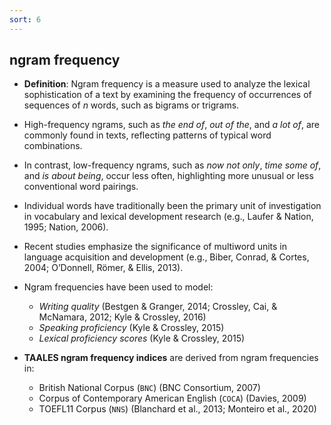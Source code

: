 ```yaml
---
sort: 6
---
```


## ngram frequency
- **Definition**: Ngram frequency is a measure used to analyze the lexical sophistication of a text by examining the frequency of occurrences of sequences of *n* words, such as bigrams or trigrams.
- High-frequency ngrams, such as *the end of*, *out of the*, and *a lot of*, are commonly found in texts, reflecting patterns of typical word combinations. 
- In contrast, low-frequency ngrams, such as *now not only*, *time some of*, and *is about being*, occur less often, highlighting more unusual or less conventional word pairings.
- Individual words have traditionally been the primary unit of investigation in vocabulary and lexical development research (e.g., Laufer & Nation, 1995; Nation, 2006). 
- Recent studies emphasize the significance of multiword units in language acquisition and development (e.g., Biber, Conrad, & Cortes, 2004; O’Donnell, Römer, & Ellis, 2013).
- Ngram frequencies have been used to model:
  - *Writing quality* (Bestgen & Granger, 2014; Crossley, Cai, & McNamara, 2012; Kyle & Crossley, 2016)  
  - *Speaking proficiency* (Kyle & Crossley, 2015)  
  - *Lexical proficiency scores* (Kyle & Crossley, 2015)

- **TAALES ngram frequency indices** are derived from ngram frequencies in:
  - British National Corpus (`BNC`) (BNC Consortium, 2007)
  - Corpus of Contemporary American English (`COCA`) (Davies, 2009)
  - TOEFL11 Corpus (`NNS`) (Blanchard et al., 2013; Monteiro et al., 2020)